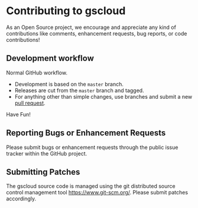 # Contributing to gscloud

As an Open Source project, we encourage and appreciate any kind of contributions like comments, enhancement requests, bug reports, or code contributions!

## Development workflow

Normal GitHub workflow.

* Development is based on the `master` branch.
* Releases are cut from the `master` branch and tagged.
* For anything other than simple changes, use branches and submit a new [pull request](https://github.com/gridscale/gscloud/pulls).

Have Fun!

## Reporting Bugs or Enhancement Requests

Please submit bugs or enhancement requests through the public issue tracker within the GitHub project.

## Submitting Patches

The gscloud source code is managed using the git distributed source control management tool <https://www.git-scm.org/>. Please submit patches accordingly.
